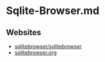 # Sqlite-Browser.md

## Websites

* [sqlitebrowser/sqlitebrowser](https://github.com/sqlitebrowser/sqlitebrowser)
* [sqlitebrowser.org](https://sqlitebrowser.org/)
